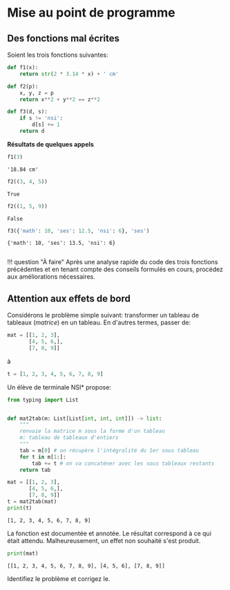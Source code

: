 Mise au point de programme
=======================

## Des fonctions mal écrites

Soient les trois fonctions suivantes:


```python
def f1(x):
    return str(2 * 3.14 * x) + ' cm'

def f2(p):
    x, y, z = p
    return x**2 + y**2 == z**2

def f3(d, s):
    if s != 'nsi':
        d[s] += 1
    return d
```

**Résultats de quelques appels**


```python
f1(3)
```




    '18.84 cm'




```python
f2((3, 4, 5))
```




    True




```python
f2((1, 5, 9))
```




    False




```python
f3({'math': 10, 'ses': 12.5, 'nsi': 6}, 'ses')
```




    {'math': 10, 'ses': 13.5, 'nsi': 6}




```python

```

!!! question "À faire"
    Après une analyse rapide du code des trois fonctions précédentes et en tenant compte des conseils formulés en cours, procédez aux améliorations nécessaires.

## Attention aux effets de bord

Considérons le problème simple suivant: transformer un tableau de tableaux (*matrice*) en un tableau. En d'autres termes, passer de:  

```python
mat = [[1, 2, 3], 
       [4, 5, 6,], 
       [7, 8, 9]]
```

à 

```python
t = [1, 2, 3, 4, 5, 6, 7, 8, 9]
```

Un élève de terminale NSI*  propose:


```python
from typing import List


def mat2tab(m: List[List[int, int, int]]) -> list:
    """
    renvoie la matrice m sous la forme d'un tableau
    m: tableau de tableaux d'entiers
    """
    tab = m[0] # on récupère l'intégralité du 1er sous tableau
    for t in m[1:]:
        tab += t # on va concaténer avec les sous tableaux restants
    return tab
```


```python
mat = [[1, 2, 3], 
       [4, 5, 6,], 
       [7, 8, 9]]
t = mat2tab(mat)
print(t)
```

    [1, 2, 3, 4, 5, 6, 7, 8, 9]


La fonction est documentée et annotée. Le résultat correspond à ce qui était attendu. Malheureusement, un effet non souhaité s'est produit.


```python
print(mat)
```

    [[1, 2, 3, 4, 5, 6, 7, 8, 9], [4, 5, 6], [7, 8, 9]]


Identifiez le problème et corrigez le.
